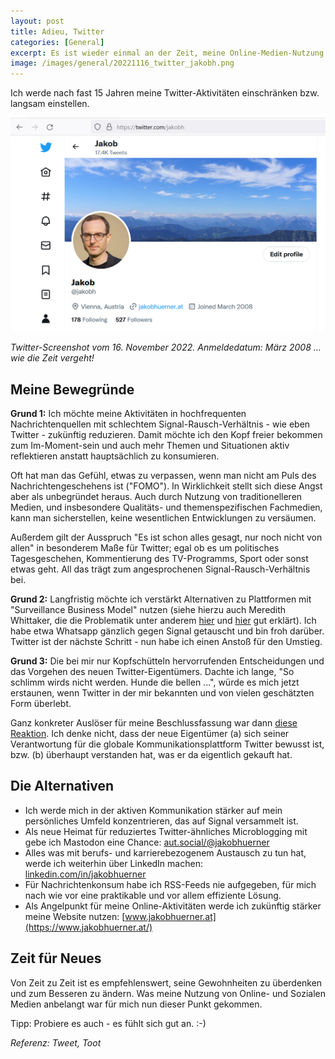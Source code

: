```yaml
---
layout: post
title: Adieu, Twitter
categories: [General]
excerpt: Es ist wieder einmal an der Zeit, meine Online-Medien-Nutzung zu überdenken
image: /images/general/20221116_twitter_jakobh.png
---
```


Ich werde nach fast 15 Jahren meine Twitter-Aktivitäten einschränken bzw. langsam einstellen.

![Twitter @jakobh](../images/general/20221116_twitter_jakobh.png)

_Twitter-Screenshot vom 16. November 2022. Anmeldedatum: März 2008 ... wie die Zeit vergeht!_

## Meine Bewegründe

**Grund 1:** Ich möchte meine Aktivitäten in hochfrequenten Nachrichtenquellen mit schlechtem Signal-Rausch-Verhältnis - wie eben Twitter - zukünftig reduzieren. Damit möchte ich den Kopf freier bekommen zum Im-Moment-sein und auch mehr Themen und Situationen aktiv reflektieren anstatt hauptsächlich zu konsumieren.

Oft hat man das Gefühl, etwas zu verpassen, wenn man nicht am Puls des Nachrichtengeschehens ist ("FOMO"). In Wirklichkeit stellt sich diese Angst aber als unbegründet heraus. Auch durch Nutzung von traditionelleren Medien, und insbesondere Qualitäts- und themenspezifischen Fachmedien, kann man sicherstellen, keine wesentlichen Entwicklungen zu versäumen. 

Außerdem gilt der Ausspruch "Es ist schon alles gesagt, nur noch nicht von allen" in besonderem Maße für Twitter; egal ob es um politisches Tagesgeschehen, Kommentierung des TV-Programms, Sport oder sonst etwas geht. All das trägt zum angesprochenen Signal-Rausch-Verhältnis bei.

**Grund 2:** Langfristig möchte ich verstärkt Alternativen zu Plattformen mit "Surveillance Business Model" nutzen (siehe hierzu auch Meredith Whittaker, die die Problematik unter anderem [hier](https://www.derstandard.at/story/2000138824340/neue-signal-chefin-wir-werden-uns-nicht-am-geschaeftsmodell-der) und [hier](https://www.theverge.com/23409716/signal-encryption-messaging-sms-meredith-whittaker-imessage-whatsapp-china) gut erklärt). Ich habe etwa Whatsapp gänzlich gegen Signal getauscht und bin froh darüber. Twitter ist der nächste Schritt - nun habe ich einen Anstoß für den Umstieg.

**Grund 3:** Die bei mir nur Kopfschütteln hervorrufenden Entscheidungen und das Vorgehen des neuen Twitter-Eigentümers. Dachte ich lange, "So schlimm wirds nicht werden. Hunde die bellen ...", würde es mich jetzt erstaunen, wenn Twitter in der mir bekannten und von vielen geschätzten Form überlebt.

Ganz konkreter Auslöser für meine Beschlussfassung war dann [diese Reaktion](https://aut.social/@jakobhuerner/109341873166222554). Ich denke nicht, dass der neue Eigentümer (a) sich seiner Verantwortung für die globale Kommunikationsplattform Twitter bewusst ist, bzw. (b) überhaupt verstanden hat, was er da eigentlich gekauft hat.


## Die Alternativen

* Ich werde mich in der aktiven Kommunikation stärker auf mein persönliches Umfeld konzentrieren, das auf Signal versammelt ist.
* Als neue Heimat für reduziertes Twitter-ähnliches Microblogging mit gebe ich Mastodon eine Chance: [aut.social/@jakobhuerner](https://aut.social/@jakobhuerner)
* Alles was mit berufs- und karrierebezogenem Austausch zu tun hat, werde ich weiterhin über LinkedIn machen: [linkedin.com/in/jakobhuerner](https://www.linkedin.com/in/jakobhuerner)
* Für Nachrichtenkonsum habe ich RSS-Feeds nie aufgegeben, für mich nach wie vor eine praktikable und vor allem effiziente Lösung.
* Als Angelpunkt für meine Online-Aktivitäten werde ich zukünftig stärker meine Website nutzen: [www.jakobhuerner.at](https://www.jakobhuerner.at/)

## Zeit für Neues

Von Zeit zu Zeit ist es empfehlenswert, seine Gewohnheiten zu überdenken und zum Besseren zu ändern. Was meine Nutzung von Online- und Sozialen Medien anbelangt war für mich nun dieser Punkt gekommen.

Tipp: Probiere es auch - es fühlt sich gut an. :-) 

_Referenz: Tweet, Toot_
